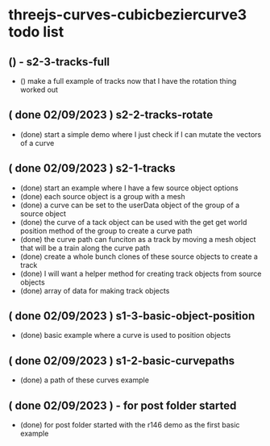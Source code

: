 # threejs-curves-cubicbeziercurve3 todo list

## () - s2-3-tracks-full
* () make a full example of tracks now that I have the rotation thing worked out

## ( done 02/09/2023 ) s2-2-tracks-rotate
* (done) start a simple demo where I just check if I can mutate the vectors of a curve

## ( done 02/09/2023 ) s2-1-tracks
* (done) start an example where I have a few source object options
* (done) each source object is a group with a mesh
* (done) a curve can be set to the userData object of the group of a source object
* (done) the curve of a tack object can be used with the get get world position method of the group to create a curve path
* (done) the curve path can funciton as a track by moving a mesh object that will be a train along the curve path
* (done) create a whole bunch clones of these source objects to create a track
* (done) I will want a helper method for creating track objects from source objects
* (done) array of data for making track objects

## ( done 02/09/2023 ) s1-3-basic-object-position
* (done) basic example where a curve is used to position objects

## ( done 02/09/2023 ) s1-2-basic-curvepaths
* (done) a path of these curves example

## ( done 02/09/2023 ) - for post folder started
* (done) for post folder started with the r146 demo as the first basic example